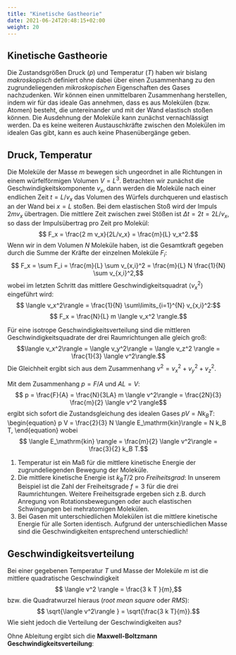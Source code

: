 ```yaml
---
title: "Kinetische Gastheorie"
date: 2021-06-24T20:48:15+02:00
weight: 20
---
```

## Kinetische Gastheorie
Die Zustandsgrößen Druck ($p$) und Temperatur ($T$)  haben wir bislang
_makroskopisch_ definiert ohne dabei über einen Zusammenhang zu den zugrundeliegenden
_mikroskopischen_ Eigenschaften des Gases nachzudenken. Wir können einen unmittelbaren
Zusammenhang herstellen, indem wir für das ideale Gas annehmen, dass es aus Molekülen
(bzw. Atomen) besteht, die untereinander und mit der Wand elastisch stoßen können. Die
Ausdehnung der Moleküle kann zunächst vernachlässigt werden. Da es keine weiteren
Austauschkräfte zwischen den Molekülen im idealen Gas gibt, kann es auch keine Phasenübergänge
geben. 

## Druck, Temperatur
Die Moleküle der Masse $m$ bewegen sich ungeordnet in alle Richtungen in einem würfelförmigen 
Volumen $V=L^3$. Betrachten wir zunächst die 
Geschwindigkeitskomponente $v_x$, dann werden die Moleküle nach einer endlichen Zeit
$t=L/v_x$ das Volumen des Würfels durchqueren und elastisch an der Wand bei $x=L$ stoßen.
Bei dem elastischen Stoß wird der Impuls $2 m v_x$ übertragen. Die mittlere Zeit zwischen zwei
Stößen ist $\Delta t = 2t = 2L/v_x$, so dass der Impulsübertrag pro Zeit pro Molekül:
$$ F_x = \frac{2 m v_x}{2L/v_x} = \frac{m}{L} v_x^2.$$
Wenn wir in dem Volumen $N$ Moleküle haben, ist die Gesamtkraft gegeben durch die Summe
der Kräfte der einzelnen Moleküle $F_i$:
$$ F_x = \sum F_i = \frac{m}{L} \sum v_{x,i}^2 = \frac{m}{L} N \frac{1}{N} \sum v_{x,i}^2,$$
wobei im letzten Schritt das mittlere Geschwindigkeitsquadrat $\langle v_x^2\rangle$  eingeführt wird:
$$ \langle v_x^2\rangle = \frac{1}{N} \sum\limits_{i=1}^{N} v_{x,i}^2:$$
$$ F_x = \frac{N}{L} m \langle v_x^2 \rangle.$$

Für eine isotrope Geschwindigkeitsverteilung sind die mittleren Geschwindigkeitsquadrate
der drei Raumrichtungen alle gleich groß:
$$\langle v_x^2\rangle = \langle v_y^2\rangle = \langle v_z^2 \rangle = \frac{1}{3} \langle v^2\rangle.$$
Die Gleichheit ergibt sich aus dem Zusammenhang $v^2 = v_x^2 + v_y^2 + v_z^2$.

Mit dem Zusammenhang $p=F/A$ und $AL=V$:
$$ p = \frac{F}{A} = \frac{N}{3LA} m \langle v^2\rangle = \frac{2N}{3} \frac{m}{2} \langle v^2 \rangle$$
ergibt sich sofort die Zustandsgleichung des idealen Gases $pV = N k_B T$:
\begin{equation}
 p V = \frac{2}{3} N \langle E_\mathrm{kin}\rangle = N k_B T,
\end{equation}
wobei
$$ \langle E_\mathrm{kin} \rangle = \frac{m}{2} \langle v^2\rangle = \frac{3}{2} k_B T.$$

   1. Temperatur ist ein Maß für die mittlere kinetische Energie der zugrundeliegenden Bewegung der Moleküle.
   2. Die mittlere kinetische Energie ist $k_BT/2$ pro _Freiheitsgrad_: In unserem Beispiel ist die Zahl der 
      Freiheitsgrade $f=3$ für die drei Raumrichtungen. Weitere Freiheitsgrade ergeben sich z.B. durch Anregung 
      von Rotationsbewegungen oder auch elastischen Schwingungen bei mehratomigen Molekülen.
   3. Bei Gasen mit unterschiedlichen Molekülen ist die mittlere kinetische Energie für alle Sorten identisch.
      Aufgrund der unterschiedlichen Masse sind die Geschwindigkeiten entsprechend unterschiedlich!


## Geschwindigkeitsverteilung
Bei einer gegebenen Temperatur $T$ und Masse der Moleküle $m$ ist die mittlere quadratische Geschwindigkeit
$$ \langle v^2 \rangle = \frac{3 k T }{m},$$
bzw. die Quadratwurzel hieraus (_root mean square_ oder _RMS_):
$$ \sqrt{\langle v^2\rangle } = \sqrt{\frac{3 k T}{m}}.$$
Wie sieht jedoch die Verteilung der Geschwindigkeiten aus?

Ohne Ableitung ergibt sich die **Maxwell-Boltzmann Geschwindigkeitsverteilung**:

